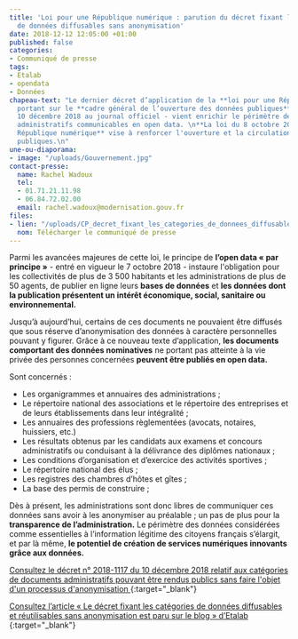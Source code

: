 ```yaml
---
title: 'Loi pour une République numérique : parution du décret fixant les catégories
  de données diffusables sans anonymisation'
date: 2018-12-12 12:05:00 +01:00
published: false
categories:
- Communiqué de presse
tags:
- Etalab
- opendata
- Données
chapeau-text: "Le dernier décret d’application de la **loi pour une République numérique**
  portant sur le **cadre général de l’ouverture des données publiques** - publié le
  10 décembre 2018 au journal officiel - vient enrichir le périmètre des documents
  administratifs communicables en open data. \n**La loi du 8 octobre 2016 pour une
  République numérique** vise à renforcer l'ouverture et la circulation des données
  publiques.\n"
une-ou-diaporama:
- image: "/uploads/Gouvernement.jpg"
contact-presse:
  name: Rachel Wadoux
  tel:
  - 01.71.21.11.98
  - 06.84.72.02.00
  email: rachel.wadoux@modernisation.gouv.fr
files:
- lien: "/uploads/CP_decret_fixant_les_categories_de_donnees_diffusables_sans_anonymisation.pdf"
  nom: Télécharger le communiqué de presse
---
```


Parmi les avancées majeures de cette loi, le principe de **l’open data « par principe »** - entré en vigueur le 7 octobre 2018 - instaure l'obligation pour les collectivités de plus de 3 500 habitants et les administrations de plus de 50 agents, de publier en ligne leurs **bases de données** et **les données dont la publication présentent un intérêt économique, social, sanitaire ou environnemental.**
  
Jusqu’à aujourd’hui, certains de ces documents ne pouvaient être diffusés que sous réserve d’anonymisation des données à caractère personnelles pouvant y figurer. Grâce à ce nouveau texte d’application, **les documents comportant des données nominatives** ne portant pas atteinte à la vie privée des personnes concernées **peuvent être publiés en open data.** 

Sont concernés :  
*  Les organigrammes et annuaires des administrations ;
*  Le répertoire national des associations et le répertoire des entreprises et de leurs établissements dans leur intégralité ;
*  Les annuaires des professions règlementées (avocats, notaires, huissiers, etc.) 
*  Les résultats obtenus par les candidats aux examens et concours administratifs ou conduisant à la délivrance des diplômes nationaux ; 
*  Les conditions d’organisation et d’exercice des activités sportives ;
*  Le répertoire national des élus ;
*  Les registres des chambres d’hôtes et gîtes ; 
*  La base des permis de construire ; 

Dès à présent, les administrations sont donc libres de communiquer ces données sans avoir à les anonymiser au préalable ; un pas de plus pour la **transparence de l’administration.** Le périmètre des données considérées comme essentielles à l’information légitime des citoyens français s’élargit, et par là même, **le potentiel de création de services numériques innovants grâce aux données.**
  
[Consultez le décret n° 2018-1117 du 10 décembre 2018 relatif aux catégories de documents administratifs pouvant être rendus publics sans faire l'objet d'un processus d'anonymisation 
](http://https://www.legifrance.gouv.fr/eli/decret/2018/12/10/ECOJ1817657D/jo/texte){:target="_blank"} 

[Consultez l’article « Le décret fixant les catégories de données diffusables et réutilisables sans anonymisation est paru sur le blog » d’Etalab 
](https://www.etalab.gouv.fr/le-decret-fixant-les-categories-de-donnees-diffusables-et-reutilisables-sans-anonymisation-est-paru){:target="_blank"} 
